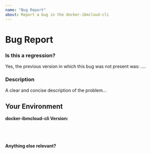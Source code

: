 ```yaml
---
name: "Bug Report"
about: Report a bug in the docker-ibmcloud-cli
---
```

<!--

Oh hi there!

To expedite issue processing please search open and closed issues before submitting a new one.
Existing issues often contain information about workarounds, resolution, or progress updates.

-->


# Bug Report

### Is this a regression?

<!-- Did this behavior use to work in the previous version? -->
<!-- edit: --> Yes, the previous version in which this bug was not present was: ....


### Description
<!-- edit: --> A clear and concise description of the problem...

## Your Environment

**docker-ibmcloud-cli Version:**
<pre><code>
<!-- run `ng version` and paste output below -->

</code></pre>

**Anything else relevant?**

